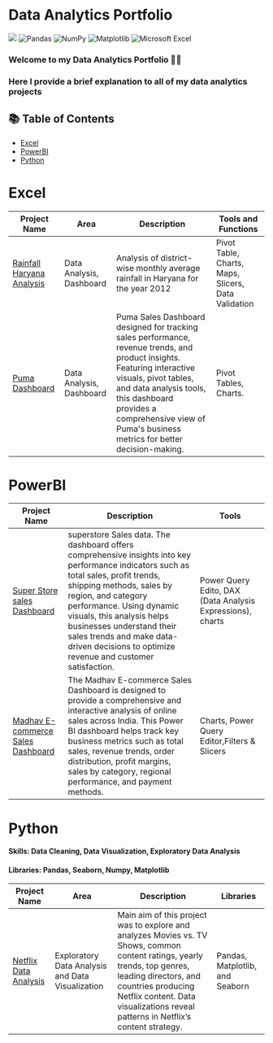 
# Data Analytics Portfolio
[![](https://img.shields.io/badge/Python-FFD43B?style=for-the-badge&logo=python&logoColor=darkgreen)](https://www.python.org) ![Pandas](https://img.shields.io/badge/pandas-%23150458.svg?style=for-the-badge&logo=pandas&logoColor=white) ![NumPy](https://img.shields.io/badge/numpy-%23013243.svg?style=for-the-badge&logo=numpy&logoColor=white) ![Matplotlib](https://img.shields.io/badge/Matplotlib-%23ffffff.svg?style=for-the-badge&logo=Matplotlib&logoColor=black) ![Microsoft Excel](https://img.shields.io/badge/Microsoft_Excel-217346?style=for-the-badge&logo=microsoft-excel&logoColor=white) 
### Welcome to my Data Analytics Portfolio 🙌🏽
### Here I provide a brief explanation to all of my data analytics projects
## 📚 Table of Contents
 - [Excel](#excel)
- [PowerBI](#powerbi)
- [Python]( #python)
# Excel
| Project Name | Area | Description | Tools and Functions |  
|---|---|---|---|
|[Rainfall Haryana Analysis](https://github.com/iRonit080/Projects)|Data Analysis, Dashboard | Analysis of district-wise monthly average rainfall in Haryana for the year 2012 | Pivot Table, Charts, Maps, Slicers, Data Validation
|[Puma Dashboard](https://github.com/iRonit080/Projects)|Data Analysis, Dashboard | Puma Sales Dashboard designed for tracking sales performance, revenue trends, and product insights. Featuring interactive visuals, pivot tables, and data analysis tools, this dashboard provides a comprehensive view of Puma's business metrics for better decision-making. | Pivot Tables, Charts.
# PowerBI
| Project Name | Description | Tools 
|---|---|---|
| [Super Store sales Dashboard](https://github.com/iRonit080/Projects)|superstore Sales data. The dashboard offers comprehensive insights into key performance indicators such as total sales, profit trends, shipping methods, sales by region, and category performance. Using dynamic visuals, this analysis helps businesses understand their sales trends and make data-driven decisions to optimize revenue and customer satisfaction.| Power Query Edito, DAX (Data Analysis Expressions), charts|
|[Madhav E-commerce Sales Dashboard](https://github.com/iRonit080/Projects)| The Madhav E-commerce Sales Dashboard is designed to provide a comprehensive and interactive analysis of online sales across India. This Power BI dashboard helps track key business metrics such as total sales, revenue trends, order distribution, profit margins, sales by category, regional performance, and payment methods.| Charts, Power Query Editor,Filters & Slicers 
# Python 
#### Skills: Data Cleaning, Data Visualization, Exploratory Data Analysis
#### Libraries: Pandas, Seaborn, Numpy, Matplotlib
| Project Name | Area | Description | Libraries |    
|---|---|---|---|
|[Netflix Data Analysis](https://github.com/iRonit080/Projects)|Exploratory Data Analysis and Data Visualization| Main aim of this project was to explore and analyzes Movies vs. TV Shows, common content ratings, yearly trends, top genres, leading directors, and countries producing Netflix content. Data visualizations reveal patterns in Netflix’s content strategy.|Pandas, Matplotlib, and Seaborn|

  
 

 

